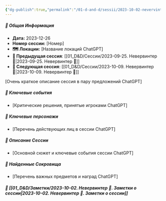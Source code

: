 ```yaml
---
{"dg-publish":true,"permalink":"/01-d-and-d/sessii/2023-10-02-nevervinter/","created":"2024-11-09T09:06:50.014+03:00","updated":"2024-11-09T15:55:49.165+03:00"}
---
```



##### 📅 Общая Информация

- **Дата:** 2023-12-26
- **Номер cессии:** [Номер]
- **🗺️ Локации:** [Название локаций ChatGPT]
- **🔗 Предыдущая сессия**: [[01_D&D/Сессии/2023-09-25. Невервинтер 🛑\|2023-09-25. Невервинтер 🛑]]
- **🔗 Следующая сессия**: [[01_D&D/Сессии/2023-10-09. Невервинтер 🛑\|2023-10-09. Невервинтер 🛑]]

[Очень краткое описание сессия в пару предложений ChatGPT]
##### 🔑 **Ключевые события** 
- [Критические решения, принятые игроками ChatGPT]
##### 🧍 **Ключевые персонажи** 
- [Перечень действующих лиц в сессии ChatGPT]
##### 📖 **Описание Сессии** 
- [Основной сюжет и ключевые события сессии ChatGPT]
##### 💎 **Найденные Сокровища** 
- [Перечень важных предметов и наград ChatGPT]
##### 📝 **[[01_D&D/Заметки/2023-10-02. Невервинтер 🛑. Заметки о сессии\|2023-10-02. Невервинтер 🛑. Заметки о сессии]]**